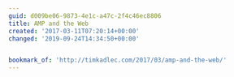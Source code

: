 ```yaml
---
guid: d009be06-9873-4e1c-a47c-2f4c46ec8806
title: AMP and the Web
created: '2017-03-11T07:20:14+00:00'
changed: '2019-09-24T14:34:50+00:00'


bookmark_of: 'http://timkadlec.com/2017/03/amp-and-the-web/'
---
```




